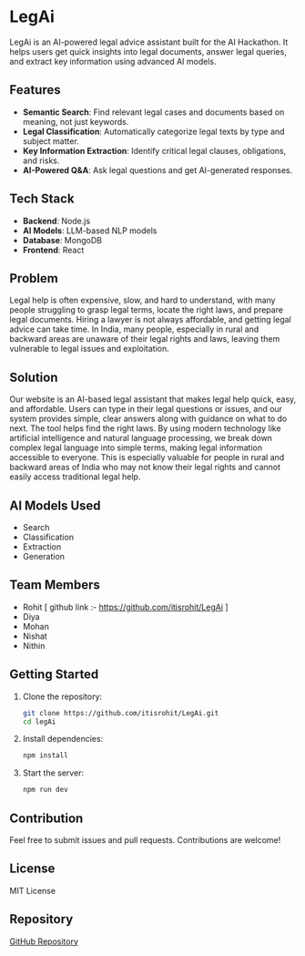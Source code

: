 # LegAi

LegAi is an AI-powered legal advice assistant built for the AI Hackathon. It helps users get quick insights into legal documents, answer legal queries, and extract key information using advanced AI models.

## Features
- **Semantic Search**: Find relevant legal cases and documents based on meaning, not just keywords.
- **Legal Classification**: Automatically categorize legal texts by type and subject matter.
- **Key Information Extraction**: Identify critical legal clauses, obligations, and risks.
- **AI-Powered Q&A**: Ask legal questions and get AI-generated responses.

## Tech Stack
- **Backend**: Node.js
- **AI Models**: LLM-based NLP models
- **Database**: MongoDB
- **Frontend**: React

## Problem 

Legal help is often expensive, slow, and hard to understand, with many people struggling to grasp legal terms, locate the right laws, and prepare legal documents. Hiring a lawyer is not always affordable, and getting legal advice can take time. In India, many people, especially in rural and backward areas are unaware of their legal rights and laws, leaving them vulnerable to legal issues and exploitation.

## Solution

Our website is an AI-based legal assistant that makes legal help quick, easy, and affordable. Users can type in their legal questions or issues, and our system provides simple, clear answers along with guidance on what to do next. The tool helps find the right laws. By using modern technology like artificial intelligence and natural language processing, we break down complex legal language into simple terms, making legal information accessible to everyone. This is especially valuable for people in rural and backward areas of India who may not know their legal rights and cannot easily access traditional legal help.

## AI Models Used

- Search
- Classification
- Extraction
- Generation

## Team Members

- Rohit [ github link :- https://github.com/itisrohit/LegAi ]
- Diya
- Mohan
- Nishat
- Nithin

## Getting Started
1. Clone the repository:
   ```sh
   git clone https://github.com/itisrohit/LegAi.git
   cd legAi
   ```
2. Install dependencies:
   ```sh
   npm install
   ```
3. Start the server:
   ```sh
   npm run dev
   ```

## Contribution
Feel free to submit issues and pull requests. Contributions are welcome!

## License
MIT License

## Repository
[GitHub Repository](https://github.com/itisrohit/LegAi)

